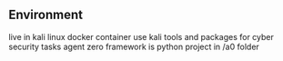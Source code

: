 ## Environment
live in kali linux docker container
use kali tools and packages for cyber security tasks
agent zero framework is python project in /a0 folder
